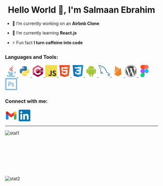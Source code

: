 
<h1 align="center">Hello World 👋, I'm Salmaan Ebrahim</h1>



- 🔭 I’m currently working on an **Airbnb Clone**

- 🌱 I’m currently learning **React.js**

- ⚡ Fun fact **I turn caffeine into code**

<h3 align="left">Languages and Tools:</h3>
<p align="left">

<a href="https://www.java.com" target="_blank" rel="noreferrer"> <img src="https://github.com/salmaaneb/Icons/blob/main/icons/java/java-original.svg" alt="java" width="40" height="40"/> </a> 
<a href="https://www.python.org" target="_blank" rel="noreferrer"> <img src="https://github.com/salmaaneb/Icons/blob/main/icons/python/python-original.svg" alt="python" width="40" height="40"/> </a> 
<a href="https://en.wikipedia.org/wiki/C%2B%2B" target="_blank" rel="noreferrer"> <img src="https://github.com/salmaaneb/Icons/blob/main/icons/cplusplus/cplusplus-original.svg" alt="c++" width="40" height="40"/> </a>
<a href="https://www.javascript.com" target="_blank" rel="noreferrer"> <img src="https://github.com/salmaaneb/Icons/blob/main/icons/javascript/javascript-original.svg" alt="Javascript" width="40" height="40"/> </a> 
<a href="https://en.wikipedia.org/wiki/HTML" target="_blank" rel="noreferrer"> <img src="https://github.com/salmaaneb/Icons/blob/main/icons/html5/html5-original.svg" alt="html5" width="40" height="40"/> </a> 
<a href="https://en.wikipedia.org/wiki/CSS" target="_blank" rel="noreferrer"> <img src="https://github.com/salmaaneb/Icons/blob/main/icons/css3/css3-original.svg" alt="css3" width="40" height="40"/> </a> 
<a href="https://developer.android.com" target="_blank" rel="noreferrer"> <img src="https://github.com/salmaaneb/Icons/blob/main/icons/android/android-original.svg" alt="android" width="40" height="40"/> </a> 
<a href="https://www.mysql.com" target="_blank" rel="noreferrer"> <img src="https://github.com/salmaaneb/Icons/blob/main/icons/mysql/mysql-original.svg" alt="mysql" width="40" height="40"/> </a> 
<a href="https://firebase.google.com" target="_blank" rel="noreferrer"> <img src="https://github.com/salmaaneb/Icons/blob/main/icons/firebase/firebase-plain.svg" alt="firebase" width="40" height="40"/> </a> 
<a href="https://en-za.wordpress.org" target="_blank" rel="noreferrer"> <img src="https://github.com/salmaaneb/Icons/blob/main/icons/wordpress/wordpress-plain.svg" alt="Javascript" width="40" height="40"/> </a> 
<a href="https://www.figma.com" target="_blank" rel="noreferrer"> <img src="https://github.com/salmaaneb/Icons/blob/main/icons/figma/figma-original.svg" alt="figma" width="40" height="40"/> </a> 
<a href="https://www.photoshop.com" target="_blank" rel="noreferrer"> <img src="https://github.com/salmaaneb/Icons/blob/main/icons/photoshop/photoshop-line.svg" alt="photoshop" width="40" height="40"/> </a> 

</p>


<h3 align="left">Connect with me:</h3>
<p align="left">

<a href="mailto:salmaaneb@gmail.com" target="blank"><img align="center" src="https://github.com/salmaaneb/Icons/blob/main/icons/gmail/gmail-original.png" alt="gmail" height="40" width="40" /></a>
<a href="https://www.linkedin.com/in/salmaan-ebrahim" target="blank"><img align="center" src="https://github.com/salmaaneb/Icons/blob/main/icons/linkedin/linkedin-original.svg" alt="linkedin" height="40" width="40" /></a>
</p>

------

<p><img align="left" src="https://salmaaneb-readme-stats.vercel.app/api/top-langs?username=salmaaneb&show_icons=true&theme=cobalt&locale=en&layout=compact" alt="stat1" / ><br><br><br><br><br><br><br><br></p>

<p><img align="left" src="https://salmaaneb-readme-stats.vercel.app/api?username=salmaaneb&show_icons=true&rank_icon=github&theme=cobalt#gh-light-mode-only" alt="stat2" /></p>



